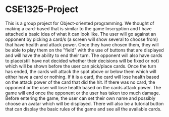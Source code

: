 # CSE1325-Project
This is a group project for Object-oriented programming. We thought of making a card-based that is similar to the game Inscryption and I have attached a basic idea of what it can look like. The user will go against an opponent by picking a card/s (a screen will show several to choose from) that have health and attack power. Once they have chosen them, they will be able to play them on the "field" with the use of buttons that are displayed and will have the ability to end their turn. The opponent will also have cards to place(still have not decided whether their decisions will be fixed or not) which will be shown before the user can pick/place cards. Once the turn has ended, the cards will attack the spot above or below them which will either have a card or nothing. If it is a card, the card will lose health based on the attack power of the card that did the hit. If there was no card, the opponent or the user will lose health based on the cards attack power. The game will end once the opponent or the user has taken too much damage. Before entering the game, the user can set their own name and possibly choose an avatar which will be displayed. There will also be a tutorial button that can display the basic rules of the game and see all the available cards.

